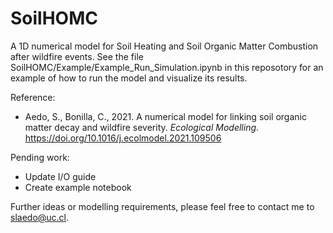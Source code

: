 # SoilHOMC

A 1D numerical model for Soil Heating and Soil Organic Matter Combustion after wildfire events. See the file SoilHOMC/Example/Example_Run_Simulation.ipynb in this reposotory for an example of how to run the model and visualize its results.

Reference:
- Aedo, S., Bonilla, C., 2021. A numerical model for linking soil organic matter decay and wildfire severity. _Ecological Modelling_. https://doi.org/10.1016/j.ecolmodel.2021.109506

Pending work:
- Update I/O guide
- Create example notebook

Further ideas or modelling requirements, please feel free to contact me to slaedo@uc.cl.
